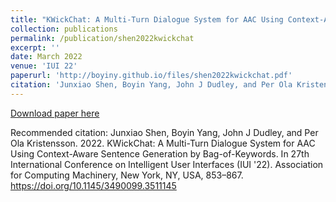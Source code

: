 ```yaml
---
title: "KWickChat: A Multi-Turn Dialogue System for AAC Using Context-Aware Sentence Generation by Bag-of-Keywords"
collection: publications
permalink: /publication/shen2022kwickchat
excerpt: ''
date: March 2022
venue: 'IUI 22'
paperurl: 'http://boyiny.github.io/files/shen2022kwickchat.pdf'
citation: 'Junxiao Shen, Boyin Yang, John J Dudley, and Per Ola Kristensson. 2022. KWickChat: A Multi-Turn Dialogue System for AAC Using Context-Aware Sentence Generation by Bag-of-Keywords. In 27th International Conference on Intelligent User Interfaces (IUI 22). Association for Computing Machinery, New York, NY, USA, 853–867. https://doi.org/10.1145/3490099.3511145'
---
```



[Download paper here](http://boyiny.github.io/files/shen2022kwickchat.pdf)

Recommended citation: Junxiao Shen, Boyin Yang, John J Dudley, and Per Ola Kristensson. 2022. KWickChat: A Multi-Turn Dialogue System for AAC Using Context-Aware Sentence Generation by Bag-of-Keywords. In 27th International Conference on Intelligent User Interfaces (IUI '22). Association for Computing Machinery, New York, NY, USA, 853–867. https://doi.org/10.1145/3490099.3511145
